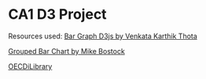 # CA1 D3 Project

Resources used:
[Bar Graph D3js by Venkata Karthik Thota](https://github.com/kthotav/D3Visualizations/tree/master/GDP_Bar_Chart)

[Grouped Bar Chart by Mike Bostock](https://bl.ocks.org/mbostock/3887051)

[OECDiLibrary](http://www.oecd-ilibrary.org/social-issues-migration-health/health-at-a-glance-2017/main-causes-of-mortality-per-country-2015-or-nearest-year_health_glance-2017-graph11-en)
